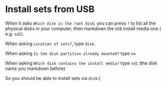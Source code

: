 # Install sets from USB

When it asks `Which disk is the root disk`, you can press `?` to list all the
physical disks in your computer, then markdown the `USB` install media one (
e.g. `sd1`).

When asking `Location of sets?`, type `disk`.

When asking `Is the disk partition already mounted?` type `no`

When asking `Which disk contains the install media?` type `sd1` (the disk name you markdown before)

So you should be able to install sets via `disk`:)

</br>
